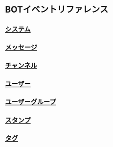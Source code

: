 # BOTイベントリファレンス

## [システム](/docs/bot/events/system)
## [メッセージ](/docs/bot/events/message)
## [チャンネル](/docs/bot/events/channel)
## [ユーザー](/docs/bot/events/user)
## [ユーザーグループ](/docs/bot/events/user-group)
## [スタンプ](/docs/bot/events/stamp)
## [タグ](/docs/bot/events/tag)

